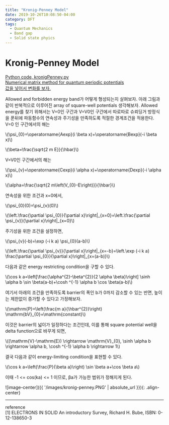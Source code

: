 ```yaml
---
title: "Kronig-Penney Model"
date: 2019-10-26T10:08:50-04:00
category: DFT
tags:
  - Quantum Mechanics
  - Band gap
  - Solid state phyics
---
```


# Kronig-Penney Model
[Python code, kronigPenney.py](https://github.com/blackscout111/misc_py/blob/master/kronigPenney.py)  
[Numerical matrix method for quantum periodic potentials](http://ftp.aip.org/epaps/am_j_phys/E-AJPIAS-84-009605/Kronig-Penney%20model.pdf)   
[값을 넣어서 변화를 보자.](https://lampx.tugraz.at/~hadley/ss1/KronigPenney/KronigPenney.php)  


Allowed and forbidden energy band가 어떻게 형성되는지 살펴보자.
아래 그림과 같이 반복적으로 이루어진 array of square-well potentials 생각해보자.
Allowed energy를 찾기 위해서는 V=0인 구간과 V=V0인 구간에서 따로따로 슈뢰딩거 방정식을 푼뒤에 파동함수의 연속성과 주기성을 만족하도록 적절한 경계조건을 적용한다.
V=0 인 구간에서의 해는
<p><span class="math inline">\(\psi_{0}=\operatorname{Aexp}(i \beta x)+\operatorname{Bexp}(-i \beta x)\)</span></p>
<p><span class="math inline">\(\beta=\frac{\sqrt{2 m E}}{\hbar}\)</span></p>
V=V0인 구간에서의 해는
<p><span class="math inline">\(\psi_{v}=\operatorname{Cexp}(i \alpha x)+\operatorname{Dexp}(-i \alpha x)\)</span></p>
<p><span class="math inline">\(\alpha=\frac{\sqrt{2 m\left(V_{0}-E\right)}}{\hbar}\)</span></p>
연속성을 위한 조건과 x=0에서,
<p><span class="math inline">\(\psi_{0}(0)=\psi_{v}(0)\)</span></p>
<p><span class="math inline">\(\left.\frac{\partial \psi_{0}}{\partial x}\right|_{x=0}=\left.\frac{\partial \psi_{v}}{\partial x}\right|_{x=0}\)</span></p>
주기성을 위한 조건을 설정하면,
<p><span class="math inline">\(\psi_{v}(-b)=\exp (-i k a) \psi_{0}(a-b)\)</span></p>
<p><span class="math inline">\(\left.\frac{\partial \psi_{v}}{\partial x}\right|_{x=-b}=\left.\exp (-i k a) \frac{\partial \psi_{0}}{\partial x}\right|_{x=(a-b)}\)</span></p>
다음과 같은 energy restricting condition을 구할 수 있다.
<p><span class="math inline">\(\cos k a=\left[\frac{\alpha^{2}-\beta^{2}}{2 \alpha \beta}\right] \sinh \alpha b \sin \beta(a-b)+\cosh ^{-1} \alpha b \cos \beta(a-b)\)</span></p>
여기서 아래의 조건을 만족하도록 barrier의 폭인 b가 0까지 감소할 수 있는 반면, 높이는 제한없이 증가할 수 있다고 가정해보자.
<p><span class="math inline">\(\mathrm{P}=\left(\frac{m a}{\hbar^{2}}\right) \mathrm{bV}_{0}=\mathrm{constant}\)</span></p>
이것은 barrier의 넓이가 일정하다는 조건인데, 이를 통해 square potential well을 delta function으로 바꾸게 되면,
<p><span class="math inline">\((\mathrm{V}-\mathrm{E}) \rightarrow \mathrm{V}_{0}, \sinh \alpha b \rightarrow \alpha b, \cosh ^{-1} \alpha b \rightarrow 1\)</span></p>
결국 다음과 같이 energy-limiting condition을 표현할 수 있다.
<p><span class="math inline">\(\cos k a=\left(\frac{P}{\beta a}\right) \sin \beta a+\cos \beta a\)</span></p>
이때 -1 <= cos(ka) <= 1 이므로, βa가 가능한 범위가 정해지게 된다.


![image-center]({{ '/images/kronig-penney.PNG' | absolute_url }}){: .align-center}



---
reference  
[1]  ELECTRONS IN SOLID An introductory Survey, Richard H. Bube, ISBN: 0-12-138650-3


